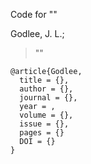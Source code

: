 Code for "[]()"

Godlee, J. L.; 

> ""

```
@article{Godlee,
  title = {},
  author = {},
  journal = {},
  year = ,
  volume = {},
  issue = {},
  pages = {}
  DOI = {}
}
```




